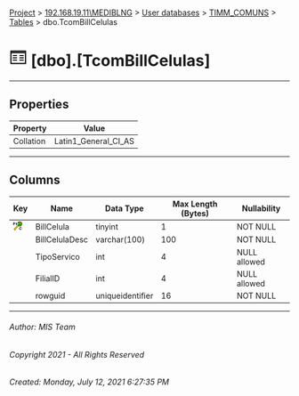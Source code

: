 #### 

[Project](../../../../index.md) > [192.168.19.11\\MEDIBLNG](../../../index.md) > [User databases](../../index.md) > [TIMM_COMUNS](../index.md) > [Tables](Tables.md) > dbo.TcomBillCelulas

# ![Tables](../../../../Images/Table32.png) [dbo].[TcomBillCelulas]

---

## <a name="#properties"></a>Properties

| Property | Value |
|---|---|
| Collation | Latin1_General_CI_AS |


---

## <a name="#columns"></a>Columns

| Key | Name | Data Type | Max Length (Bytes) | Nullability |
|---|---|---|---|---|
| [![Cluster Primary Key PK_TcomBillCelulas: BillCelula](../../../../Images/pkcluster.png)](#indexes) | BillCelula | tinyint | 1 | NOT NULL |
|  | BillCelulaDesc | varchar(100) | 100 | NOT NULL |
|  | TipoServico | int | 4 | NULL allowed |
|  | FilialID | int | 4 | NULL allowed |
|  | rowguid | uniqueidentifier | 16 | NOT NULL |


---

###### Author:  MIS Team

###### Copyright 2021 - All Rights Reserved

###### Created: Monday, July 12, 2021 6:27:35 PM

